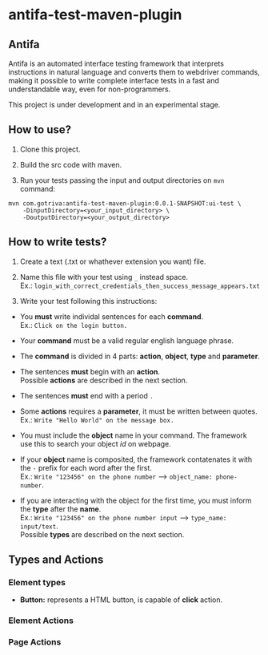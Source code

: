 # antifa-test-maven-plugin

## Antifa

Antifa is an automated interface testing framework that interprets instructions in natural language and converts them to webdriver commands, making it possible to write complete interface tests in a fast and understandable way, even for non-programmers.

This project is under development and in an experimental stage.

## How to use?

1. Clone this project.

2. Build the src code with maven.

3. Run your tests passing the input and output directories on `mvn` command:
```
mvn com.gotriva:antifa-test-maven-plugin:0.0.1-SNAPSHOT:ui-test \
    -DinputDirectory=<your_input_directory> \
    -DoutputDirectory=<your_output_directory>
```

## How to write tests?

1. Create a text (.txt or whathever extension you want) file.

2. Name this file with your test using `_` instead space.<br>
Ex.: `login_with_correct_credentials_then_success_message_appears.txt`

3. Write your test following this instructions:

- You **must** write individal sentences for each **command**.<br>
  Ex.: `Click on the login button.`

- Your **command** must be a valid regular english language phrase.

- The **command** is divided in 4 parts: **action**, **object**, **type** and **parameter**.

- The sentences **must** begin with an **action**.<br>
  Possible **actions** are described in the next section.

- The sentences **must** end with a period `.`

- Some **actions** requires a **parameter**, it must be written between quotes.<br>
  Ex.: `Write "Hello World" on the message box.`
  
- You must include the **object** name in your command. The framework use this to search your object *id* on webpage.

- If your **object** name is composited, the framework contatenates it with the `-` prefix for each word after the first.<br>
  Ex.: `Write "123456" on the phone number` --> `object_name: phone-number`.

- If you are interacting with the object for the first time, you must inform the **type** after the **name**.<br>
  Ex.: `Write "123456" on the phone number input` --> `type_name: input/text`.<br>
  Possible **types** are described on the next section.

## Types and Actions

### Element types

- **Button:** represents a HTML button, is capable of **click** action.

### Element Actions

### Page Actions
